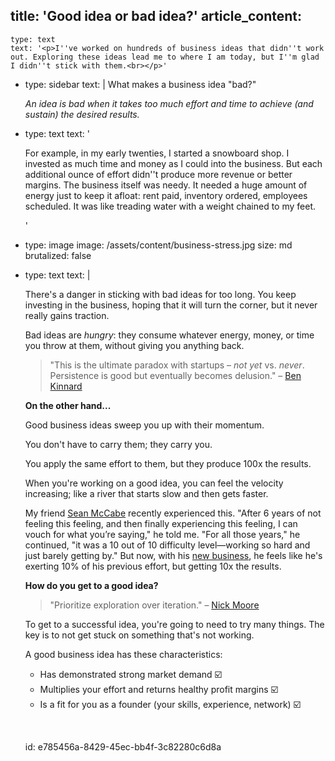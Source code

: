 title: 'Good idea or bad idea?'
article_content:
  -
    type: text
    text: '<p>I''ve worked on hundreds of business ideas that didn''t work out. Exploring these ideas lead me to where I am today, but I''m glad I didn''t stick with them.<br></p>'
  -
    type: sidebar
    text: |
      What makes a business idea "bad?"
      
      _An idea is bad when it takes too much effort and time to achieve (and sustain) the desired results._
  -
    type: text
    text: '<p>For example, in my early twenties, I started a snowboard shop. I invested as much time and money as I could into the business. But each additional ounce of effort didn''t produce more revenue or better margins. The business itself was needy. It needed a huge amount of energy just to keep it afloat: rent paid, inventory ordered, employees scheduled. It was like treading water with a weight chained to my feet.</p>'
  -
    type: image
    image: /assets/content/business-stress.jpg
    size: md
    brutalized: false
  -
    type: text
    text: |
      <p>There's a danger in sticking with bad ideas for too long. You keep investing in the business, hoping that it will turn the corner, but it never really gains traction.</p><p>Bad ideas are <i>hungry</i>: they consume whatever energy, money, or time you throw at them, without giving you anything back.</p><blockquote><p>"This is the ultimate paradox with startups –&nbsp;<i>not yet</i>&nbsp;vs.&nbsp;<i>never</i>. Persistence is good but eventually becomes delusion." –&nbsp;<a href="https://twitter.com/HolfolioBen/status/1296565549619699713">Ben Kinnard</a></p></blockquote><p><b>On the other hand...</b></p><p>Good business ideas sweep you up with their momentum.&nbsp;</p><p>You don't have to carry them; they carry you.
      
      You apply the same effort to them, but they produce 100x the results.</p><p>When you're working on a good idea, you can feel the velocity increasing; like a river that starts slow and then gets faster.</p><p>My friend <a href="https://twitter.com/seanwes/status/1296610581386891264">Sean McCabe</a> recently experienced this. "After 6 years of not feeling this feeling, and then finally experiencing this feeling, I can vouch for what you’re saying," he told me. "For all those years," he continued, "it was a 10 out of 10 difficulty level—working so hard and just barely getting by." But now, with his <a href="https://seanwes.com/contact/?inquiry_type=seanwes%20media">new business</a>, he feels like he's exerting 10% of his previous effort, but getting 10x the results.</p><p><b>How do you get to a good idea?</b></p><blockquote><p>"Prioritize exploration over iteration." – <a href="https://twitter.com/nickwritesit/status/1296572227488546822">Nick Moore</a></p></blockquote><p>To get to a successful idea, you're going to need to try many things. The key is to not get stuck on something that's not working.</p><p>A good business idea has these characteristics:</p><ul><li>Has demonstrated strong market demand ☑️<br></li><li>Multiplies your effort and returns healthy profit margins ☑️</li><li>Is a fit for you as a founder (your skills, experience, network) ☑️</li></ul><p><br></p>
id: e785456a-8429-45ec-bb4f-3c82280c6d8a
